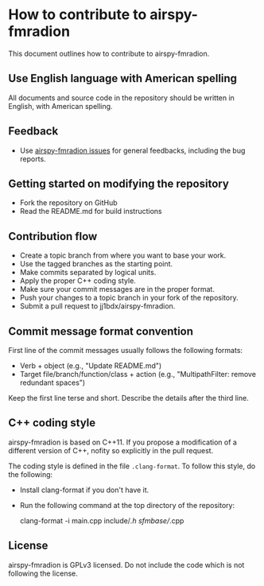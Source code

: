 # How to contribute to airspy-fmradion

This document outlines how to contribute to airspy-fmradion.

## Use English language with American spelling

All documents and source code in the repository should be written in English, with American spelling.

## Feedback

* Use [airspy-fmradion issues](https://github.com/jj1bdx/airspy-fmradion/issues) for general feedbacks, including the bug reports.

## Getting started on modifying the repository

* Fork the repository on GitHub
* Read the README.md for build instructions

## Contribution flow

* Create a topic branch from where you want to base your work. 
* Use the tagged branches as the starting point.
* Make commits separated by logical units.
* Apply the proper C++ coding style.
* Make sure your commit messages are in the proper format.
* Push your changes to a topic branch in your fork of the repository.
* Submit a pull request to jj1bdx/airspy-fmradion.

## Commit message format convention

First line of the commit messages usually follows the following formats:

* Verb + object (e.g., "Update README.md")
* Target file/branch/function/class + action (e.g., "MultipathFilter: remove redundant spaces")

Keep the first line terse and short. Describe the details after the third line.

## C++ coding style

airspy-fmradion is based on C++11. If you propose a modification of a different version of C++, nofity so explicitly in the pull request.

The coding style is defined in the file `.clang-format`. To follow this style, do the following:

* Install clang-format if you don't have it.
* Run the following command at the top directory of the repository:

    clang-format -i main.cpp include/*.h sfmbase/*.cpp

## License

airspy-fmradion is GPLv3 licensed. Do not include the code which is not following the license.

